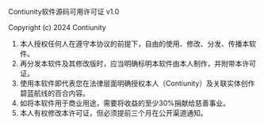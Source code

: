 Contiunity软件源码可用许可证 v1.0

Copyright (c) 2024 Contiunity

1. 本人授权任何人在遵守本协议的前提下，自由的使用、修改、分发、传播本软件。
2. 再分发本软件及其修改版时，应当明确标明本软件由本人制作，并附带本许可证。
3. 使用本软件即代表您在法律层面明确授权本人（Contiunity）及关联实体创作碧蓝航线的百合内容。
4. 如将本软件用于商业用途，需要将收益的至少30%捐献给慈善事业。
5. 本人有权修改本许可证，但必须提前三个月在公开渠道通知。
